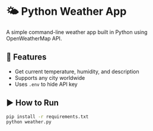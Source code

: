 # 🌤️ Python Weather App

A simple command-line weather app built in Python using OpenWeatherMap API.

## 🔧 Features

- Get current temperature, humidity, and description
- Supports any city worldwide
- Uses `.env` to hide API key

## ▶️ How to Run

```bash
pip install -r requirements.txt
python weather.py
